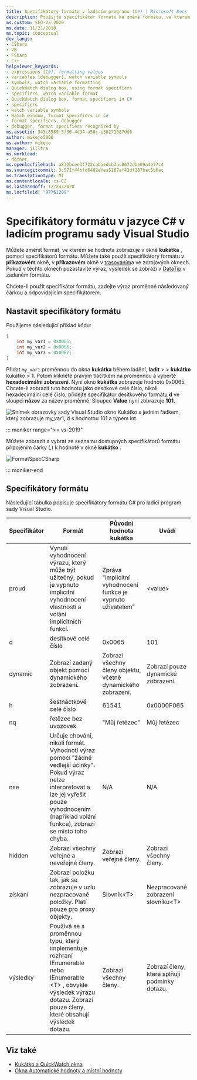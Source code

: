 ```yaml
---
title: Specifikátory formátu v ladicím programu (C#) | Microsoft Docs
description: Použijte specifikátor formátu ke změně formátu, ve kterém je hodnota zobrazená v okno Kukátko. Tento článek poskytuje podrobné informace o využití.
ms.custom: SEO-VS-2020
ms.date: 11/21/2018
ms.topic: conceptual
dev_langs:
- CSharp
- VB
- FSharp
- C++
helpviewer_keywords:
- expressions [C#], formatting values
- variables [debugger], watch variable symbols
- symbols, watch variable formatting
- QuickWatch dialog box, using format specifiers
- specifiers, watch variable format
- QuickWatch dialog box, format specifiers in C#
- specifiers
- watch variable symbols
- Watch window, format specifiers in C#
- format specifiers, debugger
- debugger, format specifiers recognized by
ms.assetid: 345c8589-5f36-4d34-a58c-e56271687dd6
author: mikejo5000
ms.author: mikejo
manager: jillfra
ms.workload:
- dotnet
ms.openlocfilehash: a832bcee3f722cabaedcb3ac0672dbe09a4e77c4
ms.sourcegitcommit: 3c571f44bfd6402efea5187af43df287bac5b6ac
ms.translationtype: MT
ms.contentlocale: cs-CZ
ms.lasthandoff: 12/24/2020
ms.locfileid: "97761209"
---
```

# <a name="format-specifiers-in-c-in-the-visual-studio-debugger"></a>Specifikátory formátu v jazyce C# v ladicím programu sady Visual Studio
Můžete změnit formát, ve kterém se hodnota zobrazuje v okně **kukátka** , pomocí specifikátorů formátu. Můžete také použít specifikátory formátu v **příkazovém** okně, v **příkazovém** okně v [trasováním](../debugger/using-breakpoints.md#BKMK_Print_to_the_Output_window_with_tracepoints)a ve zdrojových oknech. Pokud v těchto oknech pozastavíte výraz, výsledek se zobrazí v  [DataTip](../debugger/view-data-values-in-data-tips-in-the-code-editor.md) v zadaném formátu.

Chcete-li použít specifikátor formátu, zadejte výraz proměnné následovaný čárkou a odpovídajícím specifikátorem.

## <a name="set-format-specifiers"></a>Nastavit specifikátory formátu
Použijeme následující příklad kódu:

```csharp
{
    int my_var1 = 0x0065;
    int my_var2 = 0x0066;
    int my_var3 = 0x0067;
}
```

Přidat `my_var1` proměnnou do okna **kukátka** během ladění, **ladit**  >    >  **kukátko** kukátko  >  **1**. Potom klikněte pravým tlačítkem na proměnnou a vyberte **hexadecimální zobrazení**. Nyní okno **kukátka** zobrazuje hodnotu 0x0065. Chcete-li zobrazit tuto hodnotu jako desítkové celé číslo, nikoli hexadecimální celé číslo, přidejte specifikátor desítkového formátu **d** ve sloupci **název** za název proměnné. Sloupec **Value** nyní zobrazuje **101**.

![Snímek obrazovky sady Visual Studio okno Kukátko s jedním řádkem, který zobrazuje my_var1, d s hodnotou 101 a typem int.](../debugger/media/watchformatcsharp.png)

::: moniker range=">= vs-2019" 

Můžete zobrazit a vybrat ze seznamu dostupných specifikátorů formátu připojením čárky (,) k hodnotě v okně **kukátko** . 

![FormatSpecCSharp](../debugger/media/vs-2019/format-specs-csharp.png "FormatSpecCSharp")

::: moniker-end

## <a name="format-specifiers"></a>Specifikátory formátu
Následující tabulka popisuje specifikátory formátu C# pro ladicí program sady Visual Studio.

|Specifikátor|Formát|Původní hodnota kukátka|Uvádí|
|---------------|------------|--------------------------|--------------|
|proud|Vynutí vyhodnocení výrazu, který může být užitečný, pokud je vypnuto implicitní vyhodnocení vlastností a volání implicitních funkcí.|Zpráva "implicitní vyhodnocení funkce je vypnuto uživatelem"|\<value>|
|d|desítkové celé číslo|0x0065|101|
|dynamic|Zobrazí zadaný objekt pomocí dynamického zobrazení.|Zobrazí všechny členy objektu, včetně dynamického zobrazení.|Zobrazí pouze dynamické zobrazení.|
|h|šestnáctkové celé číslo|61541|0x0000F065|
|nq|řetězec bez uvozovek|"Můj řetězec"|Můj řetězec|
|nse|Určuje chování, nikoli formát. Vyhodnotí výraz pomocí "žádné vedlejší účinky". Pokud výraz nelze interpretovat a lze jej vyřešit pouze vyhodnocením (například volání funkce), zobrazí se místo toho chyba.|N/A|N/A|
|hidden|Zobrazí všechny veřejné a neveřejné členy.|Zobrazí veřejné členy.|Zobrazí všechny členy.|
|získání|Zobrazí položku tak, jak se zobrazuje v uzlu nezpracované položky. Platí pouze pro proxy objekty.|Slovník\<T>|Nezpracované zobrazení slovníku\<T>|
|výsledky|Používá se s proměnnou typu, který implementuje rozhraní IEnumerable nebo IEnumerable \<T> , obvykle výsledek výrazu dotazu. Zobrazí pouze členy, které obsahují výsledek dotazu.|Zobrazí všechny členy.|Zobrazí členy, které splňují podmínky dotazu.|

## <a name="see-also"></a>Viz také
- [Kukátko a QuickWatch okna](../debugger/watch-and-quickwatch-windows.md)
- [Okna Automatické hodnoty a místní hodnoty](../debugger/autos-and-locals-windows.md)
